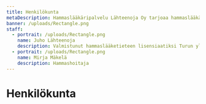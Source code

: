```yaml
---
title: Henkilökunta
metaDescription: Hammaslääkäripalvelu Lähteenoja Oy tarjoaa hammaslääkäripalveluita Euran keskustassa katutasossa. Hoitolaan on esteetön pääsy.
banner: /uploads/Rectangle.png
staff:
  - portrait: /uploads/Rectangle.png
    name: Juho Lähteenoja
    description: Valmistunut hammaslääketieteen lisensiaatiksi Turun yliopistosta 2018.
  - portrait: /uploads/Rectangle.png
    name: Mirja Mäkelä
    description: Hammashoitaja
---
```


# Henkilökunta
